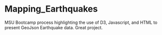 # Mapping_Earthquakes
MSU Bootcamp process highlighting the use of D3, Javascript, and HTML to present GeoJson Earthquake data. Great project.
